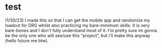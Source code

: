# test

(1/30/23)
I made this so that I can get the mobile app and randomize my loadout for DRG whilst also practicing my bare-minimum skills. It is very bare-bones and I don't fully
understand most of it. I'm pretty sure im gonna be the only one who will see/use this "project", but i'll make this anyway (hello future me btw).
